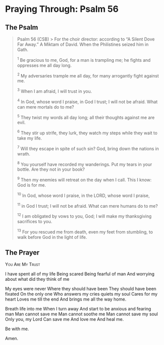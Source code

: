 # Praying Through: Psalm 56

## The Psalm

>Psalm 56 (CSB)  >
><sup></sup> For the choir director: according to “A Silent Dove Far Away.” A Miktam of David. When the Philistines seized him in Gath. 
>
><sup>1</sup> Be gracious to me, God, for a man is trampling me; he fights and oppresses me all day long. 
>
><sup>2</sup> My adversaries trample me all day, for many arrogantly fight against me. 
>
><sup>3</sup> When I am afraid, I will trust in you. 
>
><sup>4</sup> In God, whose word I praise, in God I trust; I will not be afraid. What can mere mortals do to me? 
>
><sup>5</sup> They twist my words all day long; all their thoughts against me are evil. 
>
><sup>6</sup> They stir up strife, they lurk, they watch my steps while they wait to take my life. 
>
><sup>7</sup> Will they escape in spite of such sin? God, bring down the nations in wrath. 
>
><sup>8</sup> You yourself have recorded my wanderings. Put my tears in your bottle. Are they not in your book? 
>
><sup>9</sup> Then my enemies will retreat on the day when I call. This I know: God is for me. 
>
><sup>10</sup> In God, whose word I praise, in the LORD, whose word I praise, 
>
><sup>11</sup> in God I trust; I will not be afraid. What can mere humans do to me? 
>
><sup>12</sup> I am obligated by vows to you, God; I will make my thanksgiving sacrifices to you. 
>
><sup>13</sup> For you rescued me from death, even my feet from stumbling, to walk before God in the light of life.

## The Prayer

<div style="font-variant: small-caps;">
You Are My Trust
</div>


I have spent all of my life
Being scared
Being fearful of man
And worrying about what did they think of me

My eyes
were never
Where they should have been
They should have been fixated 
On the only one
Who answers my cries
quiets my soul
Cares for my heart
Loves me till the end
And brings me all the way home.

Breath life into me
When I turn away
And start to be anxious and fearing man
Man cannot save me
Man cannot soothe me
Man cannot save my soul
Only you, my Lord
Can save me
And love me
And heal me.

Be with me.

Amen.

